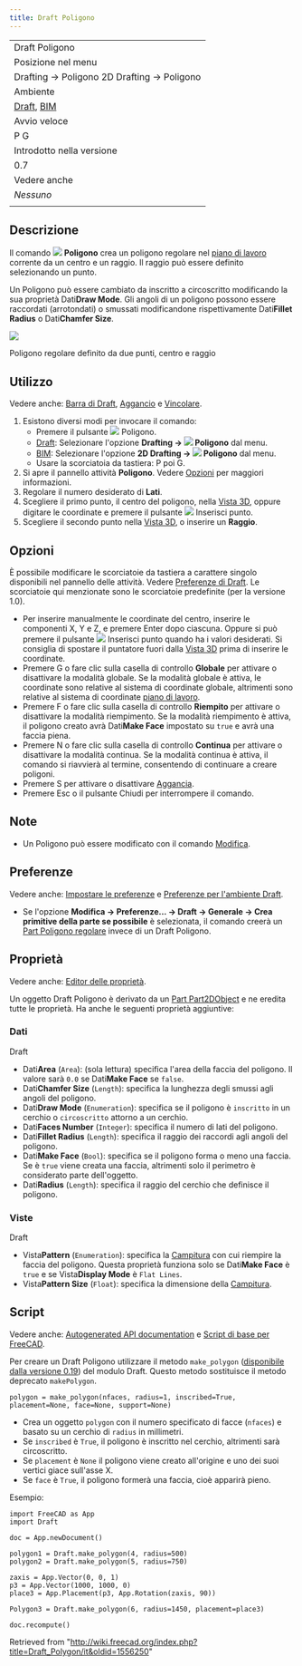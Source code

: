 ```yaml
---
title: Draft Poligono
---
```

|  |
| --- |
| Draft Poligono |
| Posizione nel menu |
| Drafting → Poligono 2D Drafting → Poligono |
| Ambiente |
| [Draft](/Draft_Workbench/it "Draft Workbench/it"), [BIM](/BIM_Workbench/it "BIM Workbench/it") |
| Avvio veloce |
| P G |
| Introdotto nella versione |
| 0.7 |
| Vedere anche |
| *Nessuno* |
|  |

## Descrizione

Il comando ![](/images/Draft_Polygon.svg) **Poligono** crea un poligono regolare nel [piano di lavoro](/Draft_SelectPlane/it "Draft SelectPlane/it") corrente da un centro e un raggio. Il raggio può essere definito selezionando un punto.

Un Poligono può essere cambiato da inscritto a circoscritto modificando la sua proprietà Dati**Draw Mode**. Gli angoli di un poligono possono essere raccordati (arrotondati) o smussati modificandone rispettivamente Dati**Fillet Radius** o Dati**Chamfer Size**.

![](/images/Draft_polygon_example.jpg)

Poligono regolare definito da due punti, centro e raggio

## Utilizzo

Vedere anche: [Barra di Draft](/Draft_Tray/it "Draft Tray/it"), [Aggancio](/Draft_Snap/it "Draft Snap/it") e [Vincolare](/Draft_Constrain/it "Draft Constrain/it").

1. Esistono diversi modi per invocare il comando:
   * Premere il pulsante ![](/images/Draft_Polygon.svg) Poligono.
   * [Draft](/Draft_Workbench/it "Draft Workbench/it"): Selezionare l'opzione **Drafting → ![](/images/Draft_Polygon.svg) Poligono** dal menu.
   * [BIM](/BIM_Workbench/it "BIM Workbench/it"): Selezionare l'opzione **2D Drafting → ![](/images/Draft_Polygon.svg) Poligono** dal menu.
   * Usare la scorciatoia da tastiera: P poi G.
2. Si apre il pannello attività **Poligono**. Vedere [Opzioni](#Options) per maggiori informazioni.
3. Regolare il numero desiderato di **Lati**.
4. Scegliere il primo punto, il centro del poligono, nella [Vista 3D](/3D_view/it "3D view/it"), oppure digitare le coordinate e premere il pulsante ![](/images/Draft_AddPoint.svg) Inserisci punto.
5. Scegliere il secondo punto nella [Vista 3D](/3D_view/it "3D view/it"), o inserire un **Raggio**.

## Opzioni

È possibile modificare le scorciatoie da tastiera a carattere singolo disponibili nel pannello delle attività. Vedere [Preferenze di Draft](/Draft_Preferences/it "Draft Preferences/it"). Le scorciatoie qui menzionate sono le scorciatoie predefinite (per la versione 1.0).

* Per inserire manualmente le coordinate del centro, inserire le componenti X, Y e Z, e premere Enter dopo ciascuna. Oppure si può premere il pulsante ![](/images/Draft_AddPoint.svg) Inserisci punto quando ha i valori desiderati. Si consiglia di spostare il puntatore fuori dalla [Vista 3D](/3D_view/it "3D view/it") prima di inserire le coordinate.
* Premere G o fare clic sulla casella di controllo **Globale** per attivare o disattivare la modalità globale. Se la modalità globale è attiva, le coordinate sono relative al sistema di coordinate globale, altrimenti sono relative al sistema di coordinate [piano di lavoro](/Draft_SelectPlane/it "Draft SelectPlane/it").
* Premere F o fare clic sulla casella di controllo **Riempito** per attivare o disattivare la modalità riempimento. Se la modalità riempimento è attiva, il poligono creato avrà Dati**Make Face** impostato su `true` e avrà una faccia piena.
* Premere N o fare clic sulla casella di controllo **Continua** per attivare o disattivare la modalità continua. Se la modalità continua è attiva, il comando si riavvierà al termine, consentendo di continuare a creare poligoni.
* Premere S per attivare o disattivare [Aggancia](/Draft_Snap/it "Draft Snap/it").
* Premere Esc o il pulsante Chiudi per interrompere il comando.

## Note

* Un Poligono può essere modificato con il comando [Modifica](/Draft_Edit/it "Draft Edit/it").

## Preferenze

Vedere anche: [Impostare le preferenze](/Preferences_Editor/it "Preferences Editor/it") e [Preferenze per l'ambiente Draft](/Draft_Preferences/it "Draft Preferences/it").

* Se l'opzione **Modifica → Preferenze... → Draft → Generale → Crea primitive della parte se possibile** è selezionata, il comando creerà un [Part Poligono regolare](/Part_RegularPolygon/it "Part RegularPolygon/it") invece di un Draft Poligono.

## Proprietà

Vedere anche: [Editor delle proprietà](/Property_editor/it "Property editor/it").

Un oggetto Draft Poligono è derivato da un [Part Part2DObject](/Part_Part2DObject/it "Part Part2DObject/it") e ne eredita tutte le proprietà. Ha anche le seguenti proprietà aggiuntive:

### Dati

Draft

* Dati**Area** (`Area`): (sola lettura) specifica l'area della faccia del poligono. Il valore sarà `0.0` se Dati**Make Face** se `false`.
* Dati**Chamfer Size** (`Length`): specifica la lunghezza degli smussi agli angoli del poligono.
* Dati**Draw Mode** (`Enumeration`): specifica se il poligono è `inscritto` in un cerchio o `circoscritto` attorno a un cerchio.
* Dati**Faces Number** (`Integer`): specifica il numero di lati del poligono.
* Dati**Fillet Radius** (`Length`): specifica il raggio dei raccordi agli angoli del poligono.
* Dati**Make Face** (`Bool`): specifica se il poligono forma o meno una faccia. Se è `true` viene creata una faccia, altrimenti solo il perimetro è considerato parte dell'oggetto.
* Dati**Radius** (`Length`): specifica il raggio del cerchio che definisce il poligono.

### Viste

Draft

* Vista**Pattern** (`Enumeration`): specifica la [Campitura](/Draft_Pattern/it "Draft Pattern/it") con cui riempire la faccia del poligono. Questa proprietà funziona solo se Dati**Make Face** è `true` e se Vista**Display Mode** è `Flat Lines`.
* Vista**Pattern Size** (`Float`): specifica la dimensione della [Campitura](/Draft_Pattern/it "Draft Pattern/it").

## Script

Vedere anche: [Autogenerated API documentation](https://freecad.github.io/SourceDoc/) e [Script di base per FreeCAD](/FreeCAD_Scripting_Basics/it "FreeCAD Scripting Basics/it").

Per creare un Draft Poligono utilizzare il metodo `make_polygon` ([disponibile dalla versione 0.19](/Release_notes_0.19/it "Release notes 0.19/it")) del modulo Draft. Questo metodo sostituisce il metodo deprecato `makePolygon`.

```
polygon = make_polygon(nfaces, radius=1, inscribed=True, placement=None, face=None, support=None)

```

* Crea un oggetto `polygon` con il numero specificato di facce (`nfaces`) e basato su un cerchio di `radius` in millimetri.
* Se `inscribed` è `True`, il poligono è inscritto nel cerchio, altrimenti sarà circoscritto.
* Se `placement` è `None` il poligono viene creato all'origine e uno dei suoi vertici giace sull'asse X.
* Se `face` è `True`, il poligono formerà una faccia, cioè apparirà pieno.

Esempio:

```
import FreeCAD as App
import Draft

doc = App.newDocument()

polygon1 = Draft.make_polygon(4, radius=500)
polygon2 = Draft.make_polygon(5, radius=750)

zaxis = App.Vector(0, 0, 1)
p3 = App.Vector(1000, 1000, 0)
place3 = App.Placement(p3, App.Rotation(zaxis, 90))

Polygon3 = Draft.make_polygon(6, radius=1450, placement=place3)

doc.recompute()

```

Retrieved from "<http://wiki.freecad.org/index.php?title=Draft_Polygon/it&oldid=1556250>"